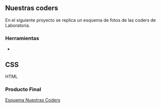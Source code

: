 ## Nuestras coders  
En el siguiente proyecto se replica un esquema de fotos de las coders de Laboratoria.  

### Herramientas
- 
CSS
-   
HTML

### Producto Final
[Esquema Nuestras Coders]()
